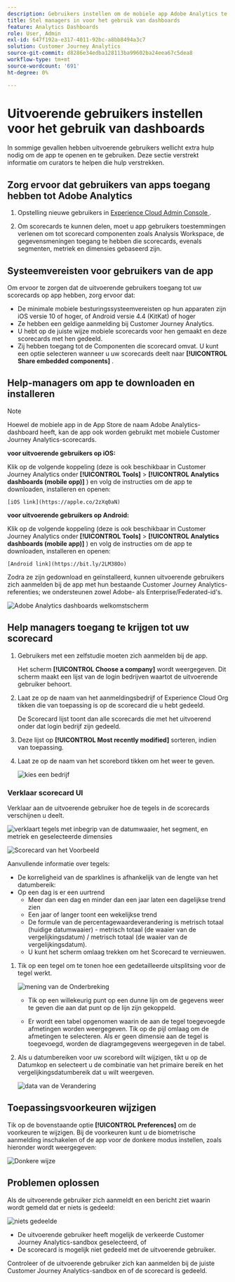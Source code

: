 ```yaml
---
description: Gebruikers instellen om de mobiele app Adobe Analytics te gebruiken
title: Stel managers in voor het gebruik van dashboards
feature: Analytics Dashboards
role: User, Admin
exl-id: 647f192a-e317-4011-92bc-a8bb8494a3c7
solution: Customer Journey Analytics
source-git-commit: d8286e34edba128113ba99602ba24eea67c5dea8
workflow-type: tm+mt
source-wordcount: '691'
ht-degree: 0%

---
```


# Uitvoerende gebruikers instellen voor het gebruik van dashboards

In sommige gevallen hebben uitvoerende gebruikers wellicht extra hulp nodig om de app te openen en te gebruiken. Deze sectie verstrekt informatie om curators te helpen die hulp verstrekken.

## Zorg ervoor dat gebruikers van apps toegang hebben tot Adobe Analytics

1. Opstelling nieuwe gebruikers in [ Experience Cloud Admin Console ](https://experienceleague.adobe.com/docs/analytics/admin/admin-console/permissions/product-profile.html).

1. Om scorecards te kunnen delen, moet u app gebruikers toestemmingen verlenen om tot scorecard componenten zoals Analysis Workspace, de gegevensmeningen toegang te hebben die scorecards, evenals segmenten, metriek en dimensies gebaseerd zijn.

## Systeemvereisten voor gebruikers van de app

Om ervoor te zorgen dat de uitvoerende gebruikers toegang tot uw scorecards op app hebben, zorg ervoor dat:

* De minimale mobiele besturingssysteemvereisten op hun apparaten zijn iOS versie 10 of hoger, of Android versie 4.4 (KitKat) of hoger
* Ze hebben een geldige aanmelding bij Customer Journey Analytics.
* U hebt op de juiste wijze mobiele scorecards voor hen gemaakt en deze scorecards met hen gedeeld.
* Zij hebben toegang tot de Componenten die scorecard omvat. U kunt een optie selecteren wanneer u uw scorecards deelt naar **[!UICONTROL Share embedded components]** .

## Help-managers om app te downloaden en installeren

>[!NOTE]
>
>Hoewel de mobiele app in de App Store de naam Adobe Analytics-dashboard heeft, kan de app ook worden gebruikt met mobiele Customer Journey Analytics-scorecards.

**voor uitvoerende gebruikers op iOS:**

Klik op de volgende koppeling (deze is ook beschikbaar in Customer Journey Analytics onder **[!UICONTROL Tools]** > **[!UICONTROL Analytics dashboards (mobile opp)]** ) en volg de instructies om de app te downloaden, installeren en openen:

`[iOS link](https://apple.co/2zXq0aN)`

**voor uitvoerende gebruikers op Android:**

Klik op de volgende koppeling (deze is ook beschikbaar in Customer Journey Analytics onder **[!UICONTROL Tools]** > **[!UICONTROL Analytics dashboards (mobile app)]** ) en volg de instructies om de app te downloaden, installeren en openen:

`[Android link](https://bit.ly/2LM38Oo)`

Zodra ze zijn gedownload en geïnstalleerd, kunnen uitvoerende gebruikers zich aanmelden bij de app met hun bestaande Customer Journey Analytics-referenties; we ondersteunen zowel Adobe- als Enterprise/Federated-id&#39;s.

![ Adobe Analytics dashboards welkomstscherm ](assets/welcome.png)

## Help managers toegang te krijgen tot uw scorecard

1. Gebruikers met een zelfstudie moeten zich aanmelden bij de app.

   Het scherm **[!UICONTROL Choose a company]** wordt weergegeven. Dit scherm maakt een lijst van de login bedrijven waartot de uitvoerende gebruiker behoort.

1. Laat ze op de naam van het aanmeldingsbedrijf of Experience Cloud Org tikken die van toepassing is op de scorecard die u hebt gedeeld.

   De Scorecard lijst toont dan alle scorecards die met het uitvoerend onder dat login bedrijf zijn gedeeld.

1. Deze lijst op **[!UICONTROL Most recently modified]** sorteren, indien van toepassing.

1. Laat ze op de naam van het scorebord tikken om het weer te geven.

   ![ kies een bedrijf ](assets/accesscard.png)


### Verklaar scorecard UI

Verklaar aan de uitvoerende gebruiker hoe de tegels in de scorecards verschijnen u deelt.

![ verklaart tegels met inbegrip van de datumwaaier, het segment, en metriek en geselecteerde dimensies ](assets/newexplain.png)

![ Scorecard van het Voorbeeld ](assets/intro_scorecard.png)

Aanvullende informatie over tegels:

* De korreligheid van de sparklines is afhankelijk van de lengte van het datumbereik:
* Op een dag is er een uurtrend
   * Meer dan een dag en minder dan een jaar laten een dagelijkse trend zien
   * Een jaar of langer toont een wekelijkse trend
   * De formule van de percentagewaardeverandering is metrisch totaal (huidige datumwaaier) - metrisch totaal (de waaier van de vergelijkingsdatum) / metrisch totaal (de waaier van de vergelijkingsdatum).
   * U kunt het scherm omlaag trekken om het Scorecard te vernieuwen.


1. Tik op een tegel om te tonen hoe een gedetailleerde uitsplitsing voor de tegel werkt.

   ![ mening van de Onderbreking ](assets/sparkline.png)

   * Tik op een willekeurig punt op een dunne lijn om de gegevens weer te geven die aan dat punt op de lijn zijn gekoppeld.

   * Er wordt een tabel opgenomen waarin de aan de tegel toegevoegde afmetingen worden weergegeven. Tik op de pijl omlaag om de afmetingen te selecteren. Als er geen dimensie aan de tegel is toegevoegd, worden de diagramgegevens weergegeven in de tabel.

1. Als u datumbereiken voor uw scorebord wilt wijzigen, tikt u op de Datumkop en selecteert u de combinatie van het primaire bereik en het vergelijkingsdatumbereik dat u wilt weergeven.

   ![ data van de Verandering ](assets/changedate.png)

## Toepassingsvoorkeuren wijzigen

Tik op de bovenstaande optie **[!UICONTROL Preferences]** om de voorkeuren te wijzigen. Bij de voorkeuren kunt u de biometrische aanmelding inschakelen of de app voor de donkere modus instellen, zoals hieronder wordt weergegeven:

![ Donkere wijze ](assets/darkmode.png)

## Problemen oplossen

Als de uitvoerende gebruiker zich aanmeldt en een bericht ziet waarin wordt gemeld dat er niets is gedeeld:

![ niets gedeelde ](assets/nothing.png)

* De uitvoerende gebruiker heeft mogelijk de verkeerde Customer Journey Analytics-sandbox geselecteerd, of
* De scorecard is mogelijk niet gedeeld met de uitvoerende gebruiker.

Controleer of de uitvoerende gebruiker zich kan aanmelden bij de juiste Customer Journey Analytics-sandbox en of de scorecard is gedeeld.

